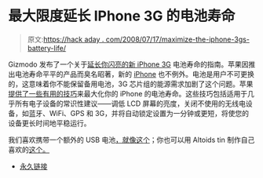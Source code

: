 # 最大限度延长 IPhone 3G 的电池寿命

> 原文:[https://hack aday . com/2008/07/17/maximize-the-iphone-3gs-battery-life/](https://hackaday.com/2008/07/17/maximize-the-iphone-3gs-battery-life/)

Gizmodo 发布了一个关于[延长你闪亮的新 iPhone 3G](http://gizmodo.com/5025150/how-to-maximize-your-iphone-3gs-questionably-adequate-battery-life) 电池寿命的指南。苹果因推出电池寿命平平的产品而臭名昭著，新的 [iPhone](http://www.mahalo.com/Iphone) 也不例外。电池是用户不可更换的，这意味着你不能保留备用电池，3G 芯片组的能源需求加剧了这个问题。苹果[提供了一些有用的技巧](http://www.apple.com/batteries/iphone.html)来最大化你的 iPhone 的电池寿命。这些技巧包括适用于几乎所有电子设备的常识性建议——调低 LCD 屏幕的亮度，关闭不使用的无线电设备，如蓝牙、WiFi、GPS 和 3G，并将自动锁定设置为一分钟或更短，将使您的设备更长时间地平稳运行。

我们喜欢携带一个额外的 USB 电池[，就像这个](http://www.proporta.com/F02/PPF02P05.php?t_id=2725&t_mode=des)；你也可以用 Altoids tin 制作自己喜欢的[这个。](http://www.adafruit.com/index.php?main_page=product_info&products_id=14)

*   [永久链接](http://gizmodo.com/5025150/how-to-maximize-your-iphone-3gs-questionably-adequate-battery-life)